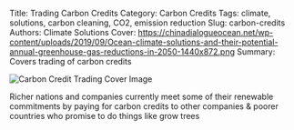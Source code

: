 Title: Trading Carbon Credits
Category: Carbon Credits
Tags: climate, solutions, carbon cleaning, CO2, emission reduction
Slug: carbon-credits
Authors: Climate Solutions
Cover: https://chinadialogueocean.net/wp-content/uploads/2019/09/Ocean-climate-solutions-and-their-potential-annual-greenhouse-gas-reductions-in-2050-1440x872.png
Summary: Covers trading of carbon credits

![Carbon Credit Trading Cover Image](https://deytalytics.github.io/climatesolutions/images/trading-floor.jpg)

Richer nations and companies currently meet some of their renewable commitments by paying for carbon credits to other companies & poorer countries who promise to do things like grow trees 



